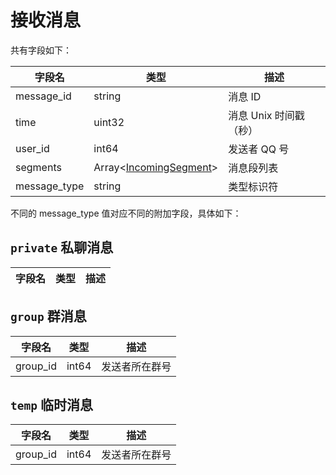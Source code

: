 # 接收消息
共有字段如下：

| 字段名 | 类型 | 描述 |
| --- | --- | --- |
| message_id | string | 消息 ID |
| time | uint32 | 消息 Unix 时间戳（秒） |
| user_id | int64 | 发送者 QQ 号 |
| segments | Array<[IncomingSegment](../struct/IncomingSegment.md)> | 消息段列表 |
| message_type | string | 类型标识符 |

不同的 message_type 值对应不同的附加字段，具体如下：

## `private` 私聊消息

| 字段名 | 类型 | 描述 |
| --- | --- | --- |
## `group` 群消息

| 字段名 | 类型 | 描述 |
| --- | --- | --- |
| group_id | int64 | 发送者所在群号 |
## `temp` 临时消息

| 字段名 | 类型 | 描述 |
| --- | --- | --- |
| group_id | int64 | 发送者所在群号 |

